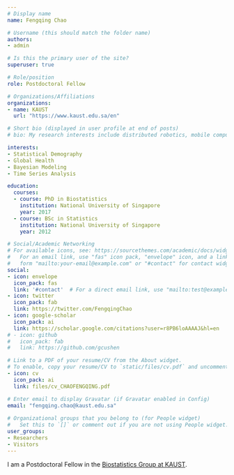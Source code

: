 ```yaml
---
# Display name
name: Fengqing Chao

# Username (this should match the folder name)
authors:
- admin

# Is this the primary user of the site?
superuser: true

# Role/position
role: Postdoctoral Fellow

# Organizations/Affiliations
organizations:
- name: KAUST
  url: "https://www.kaust.edu.sa/en"

# Short bio (displayed in user profile at end of posts)
# bio: My research interests include distributed robotics, mobile computing and programmable matter.

interests:
- Statistical Demography
- Global Health
- Bayesian Modeling
- Time Series Analysis

education:
  courses:
  - course: PhD in Biostatistics
    institution: National University of Singapore
    year: 2017
  - course: BSc in Statistics
    institution: National University of Singapore
    year: 2012

# Social/Academic Networking
# For available icons, see: https://sourcethemes.com/academic/docs/widgets/#icons
#   For an email link, use "fas" icon pack, "envelope" icon, and a link in the
#   form "mailto:your-email@example.com" or "#contact" for contact widget.
social:
- icon: envelope
  icon_pack: fas
  link: '#contact'  # For a direct email link, use "mailto:test@example.org".
- icon: twitter
  icon_pack: fab
  link: https://twitter.com/FengqingChao
- icon: google-scholar
  icon_pack: ai
  link: https://scholar.google.com/citations?user=r8PB6loAAAAJ&hl=en
# - icon: github
#   icon_pack: fab
#   link: https://github.com/gcushen

# Link to a PDF of your resume/CV from the About widget.
# To enable, copy your resume/CV to `static/files/cv.pdf` and uncomment the lines below.  
- icon: cv
  icon_pack: ai
  link: files/cv_CHAOFENGQING.pdf

# Enter email to display Gravatar (if Gravatar enabled in Config)
email: "fengqing.chao@kaust.edu.sa"
  
# Organizational groups that you belong to (for People widget)
#   Set this to `[]` or comment out if you are not using People widget.  
user_groups:
- Researchers
- Visitors
---
```


I am a Postdoctoral Fellow in the [Biostatistics Group at KAUST](https://biostats.kaust.edu.sa).


